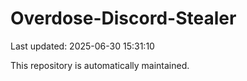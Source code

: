 # Overdose-Discord-Stealer

Last updated: 2025-06-30 15:31:10

This repository is automatically maintained.
